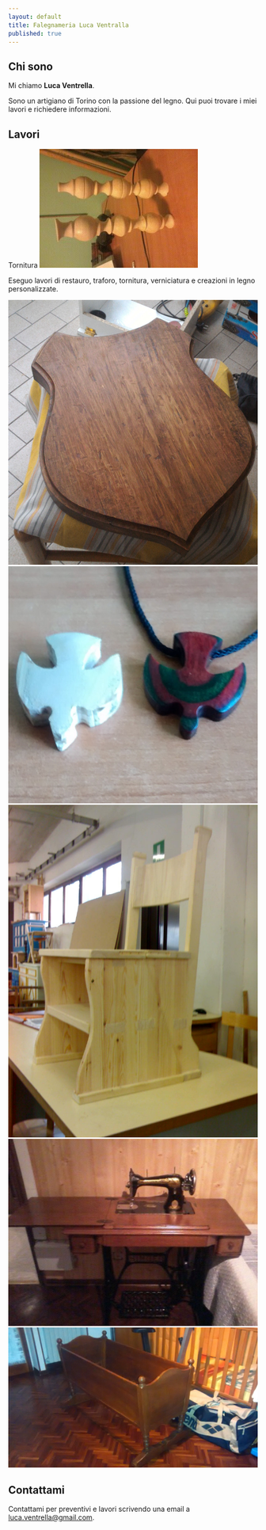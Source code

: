 ```yaml
---
layout: default
title: Falegnameria Luca Ventralla
published: true
---
```


## Chi sono

Mi chiamo **Luca Ventrella**.

Sono un artigiano di Torino con la passione del legno. Qui puoi trovare i miei lavori e richiedere informazioni.

## Lavori
Tornitura
![tornitura](/images/1387655340353.jpg)




Eseguo lavori di restauro, traforo, tornitura, verniciatura e creazioni in legno personalizzate.


![scudo](/images/IMG-20160311-WA0007.jpg)
![rondine](/images/IMG_20150212_132314783.jpg)
![panca](/images/30-01-09_1159.jpg)
![macchina da cucire](/images/1387655334708.jpg)
![culla](/images/IMG_20140507_183226865.jpg)

## Contattami

Contattami per preventivi e lavori scrivendo una email a [luca.ventrella@gmail.com](mailto:luca.ventrella@gmail.com).
